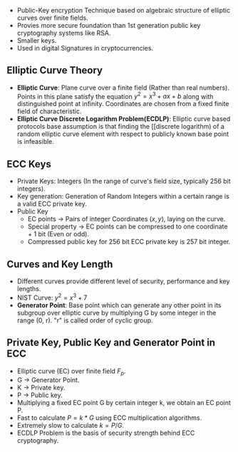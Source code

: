- Public-Key encryption Technique based on algebraic structure of elliptic curves over finite fields.
- Provies more secure foundation than 1st generation public key cryptography systems like RSA.
- Smaller keys.
- Used in digital Signatures in cryptocurrencies.

## Elliptic Curve Theory
- **Elliptic Curve**: Plane curve over a finite field (Rather than real numbers). Points in this plane satisfy the equation $y ^ 2 = x ^ 3 + ax + b$ along with distinguished point at infinity. Coordinates are chosen from a fixed finite field of characteristic.
- **Elliptic Curve Discrete Logarithm Problem(ECDLP)**: Elliptic curve based protocols base assumption is that finding the [[discrete logarithm) of a random elliptic curve element with respect to publicly known base point is infeasible.  

## ECC Keys
- Private Keys: Integers (In the range of curve's field size, typically 256 bit integers).
- Key generation: Generation of Random Integers within a certain range is a valid ECC private key.
- Public Key
	- EC points -> Pairs of integer Coordinates $(x, y)$, laying on the curve.
	- Special property -> EC points can be compressed to one coordinate + 1 bit (Even or odd).
	- Compressed public key for 256 bit ECC private key is 257 bit integer.

## Curves and Key Length
- Different curves provide different level of security, performance and key lengths.
- NIST Curve: $y ^ 2 = x ^ 3 + 7$
- **Generator Point**: Base point which can generate any other point in its subgroup over elliptic curve by multiplying G by some integer in the range (0, r). "r" is called order of cyclic group.

## Private Key, Public Key and Generator Point in ECC
- Elliptic curve (EC) over finite field $F_p$.
- G -> Generator Point.
- K -> Private key.
- P -> Public key.
- Multiplying a fixed EC point G by certain integer k, we obtain an EC point P.
- Fast to calculate $P = k * G$ using ECC multiplication algorithms.
- Extremely slow to calculate $k = P / G$. 
- ECDLP Problem is the basis of security strength behind ECC cryptography.